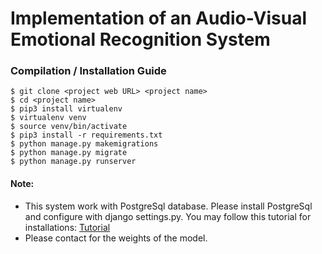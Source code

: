 # Implementation of an Audio-Visual Emotional Recognition System

### Compilation / Installation Guide

```console
$ git clone <project web URL> <project name>
$ cd <project name>
$ pip3 install virtualenv
$ virtualenv venv
$ source venv/bin/activate
$ pip3 install -r requirements.txt
$ python manage.py makemigrations
$ python manage.py migrate
$ python manage.py runserver
```

#### Note:
- This system work with PostgreSql database. 
Please install PostgreSql and configure with django settings.py. 
You may follow this tutorial for installations: [Tutorial](https://www.digitalocean.com/community/tutorials/how-to-use-postgresql-with-your-django-application-on-ubuntu-14-04)
- Please contact for the weights of the model.
